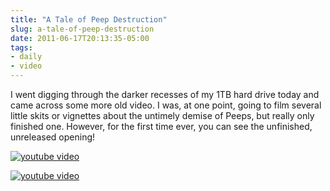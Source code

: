 ```yaml
---
title: "A Tale of Peep Destruction"
slug: a-tale-of-peep-destruction
date: 2011-06-17T20:13:35-05:00
tags:
- daily
- video
---
```

I went digging through the darker recesses of my 1TB hard drive today and came across some more old video. I was, at one point, going to film several little skits or vignettes about the untimely demise of Peeps, but really only finished one. However, for the first time ever, you can see the unfinished, unreleased opening!

[![youtube video](https://img.youtube.com/vi/XmLLbaL-y8k/0.jpg)](https://www.youtube.com/watch?v=XmLLbaL-y8k)

[![youtube video](https://img.youtube.com/vi/cmskBiUTK38/0.jpg)](https://www.youtube.com/watch?v=cmskBiUTK38)
